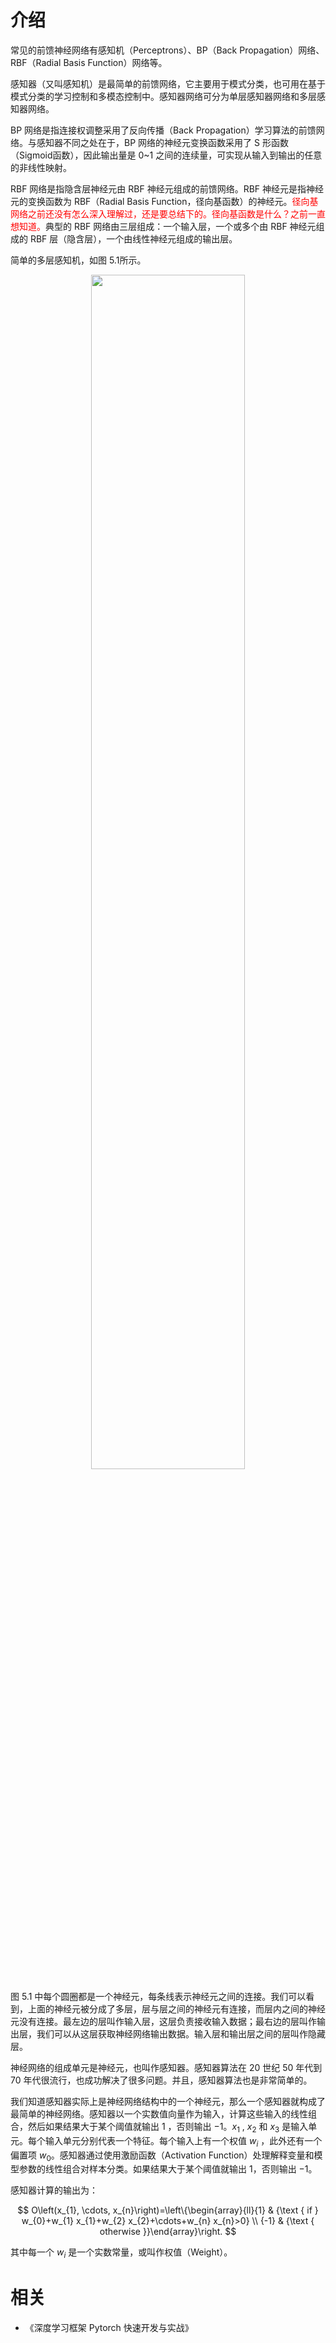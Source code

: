 
# 介绍

常见的前馈神经网络有感知机（Perceptrons）、BP（Back Propagation）网络、RBF（Radial Basis Function）网络等。

感知器（又叫感知机）是最简单的前馈网络，它主要用于模式分类，也可用在基于模式分类的学习控制和多模态控制中。感知器网络可分为单层感知器网络和多层感知器网络。

BP 网络是指连接权调整采用了反向传播（Back Propagation）学习算法的前馈网络。与感知器不同之处在于，BP 网络的神经元变换函数采用了 S 形函数（Sigmoid函数），因此输出量是 0~1 之间的连续量，可实现从输入到输出的任意的非线性映射。

RBF 网络是指隐含层神经元由 RBF 神经元组成的前馈网络。RBF 神经元是指神经元的变换函数为 RBF（Radial Basis Function，径向基函数）的神经元。<span style="color:red;">径向基网络之前还没有怎么深入理解过，还是要总结下的。径向基函数是什么？之前一直想知道。</span>典型的 RBF 网络由三层组成：一个输入层，一个或多个由 RBF 神经元组成的 RBF 层（隐含层），一个由线性神经元组成的输出层。

简单的多层感知机，如图 5.1所示。

<p align="center">
    <img width="70%" height="70%" src="http://images.iterate.site/blog/image/20190527/ua9kdvdJlyiv.png?imageslim">
</p>

图 5.1 中每个圆圈都是一个神经元，每条线表示神经元之间的连接。我们可以看到，上面的神经元被分成了多层，层与层之间的神经元有连接，而层内之间的神经元没有连接。最左边的层叫作输入层，这层负责接收输入数据；最右边的层叫作输出层，我们可以从这层获取神经网络输出数据。输入层和输出层之间的层叫作隐藏层。

神经网络的组成单元是神经元，也叫作感知器。感知器算法在 20 世纪 50 年代到 70 年代很流行，也成功解决了很多问题。并且，感知器算法也是非常简单的。


我们知道感知器实际上是神经网络结构中的一个神经元，那么一个感知器就构成了最简单的神经网络。感知器以一个实数值向量作为输入，计算这些输入的线性组合，然后如果结果大于某个阈值就输出 $1$ ，否则输出 $-1$。$x_1$ , $x_2$ 和 $x_3$ 是输入单元。每个输入单元分别代表一个特征。每个输入上有一个权值 $w_i$ ，此外还有一个偏置项 $w_0$。感知器通过使用激励函数（Activation Function）处理解释变量和模型参数的线性组合对样本分类。如果结果大于某个阈值就输出 $1$，否则输出 $-1$。

感知器计算的输出为：

$$
O\left(x_{1}, \cdots, x_{n}\right)=\left\{\begin{array}{ll}{1} & {\text { if } w_{0}+w_{1} x_{1}+w_{2} x_{2}+\cdots+w_{n} x_{n}>0} \\ {-1} & {\text { otherwise }}\end{array}\right.
$$

其中每一个 $w_i$ 是一个实数常量，或叫作权值（Weight）。



# 相关

- 《深度学习框架 Pytorch 快速开发与实战》
